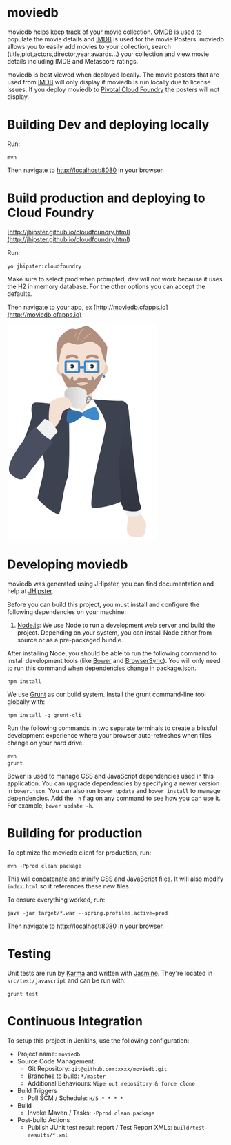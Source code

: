 # moviedb

moviedb helps keep track of your movie collection.  [OMDB](http://www.omdbapi.com) is used to populate the movie details and [IMDB](http://www.imdb.com) is used for the movie Posters.  moviedb allows you to easily add movies to your collection, search (title,plot,actors,director,year,awards...) your collection and view movie details including IMDB and Metascore ratings.

moviedb is best viewed when deployed locally.  The movie posters that are used from [IMDB](http://www.imdb.com) will only display if moviedb is run locally due to license issues.  If you deploy moviedb to [Pivotal Cloud Foundry](http://pivotal.io/platform) the posters will not display. 

# Building Dev and deploying locally

Run:

    mvn

Then navigate to [http://localhost:8080](http://localhost:8080) in your browser.


# Build production and deploying to Cloud Foundry

[http://jhipster.github.io/cloudfoundry.html](http://jhipster.github.io/cloudfoundry.html)

Run:

    yo jhipster:cloudfoundry

Make sure to select prod when prompted, dev will not work because it uses the H2 in memory database.  For the other options you can accept the defaults.

Then navigate to your app, ex [http://moviedb.cfapps.io](http://moviedb.cfapps.io)

![Alt text](src/main/webapp/assets/images/hipster.png?raw=true "JHipster")

# Developing moviedb 

moviedb was generated using JHipster, you can find documentation and help at [JHipster][].

Before you can build this project, you must install and configure the following dependencies on your machine:

1. [Node.js][]: We use Node to run a development web server and build the project.
   Depending on your system, you can install Node either from source or as a pre-packaged bundle.

After installing Node, you should be able to run the following command to install development tools (like
[Bower][] and [BrowserSync][]). You will only need to run this command when dependencies change in package.json.

    npm install

We use [Grunt][] as our build system. Install the grunt command-line tool globally with:

    npm install -g grunt-cli

Run the following commands in two separate terminals to create a blissful development experience where your browser
auto-refreshes when files change on your hard drive.

    mvn
    grunt

Bower is used to manage CSS and JavaScript dependencies used in this application. You can upgrade dependencies by
specifying a newer version in `bower.json`. You can also run `bower update` and `bower install` to manage dependencies.
Add the `-h` flag on any command to see how you can use it. For example, `bower update -h`.

# Building for production

To optimize the moviedb client for production, run:

    mvn -Pprod clean package

This will concatenate and minify CSS and JavaScript files. It will also modify `index.html` so it references
these new files.

To ensure everything worked, run:

    java -jar target/*.war --spring.profiles.active=prod

Then navigate to [http://localhost:8080](http://localhost:8080) in your browser.

# Testing

Unit tests are run by [Karma][] and written with [Jasmine][]. They're located in `src/test/javascript` and can be run with:

    grunt test

# Continuous Integration

To setup this project in Jenkins, use the following configuration:

* Project name: `moviedb`
* Source Code Management
    * Git Repository: `git@github.com:xxxx/moviedb.git`
    * Branches to build: `*/master`
    * Additional Behaviours: `Wipe out repository & force clone`
* Build Triggers
    * Poll SCM / Schedule: `H/5 * * * *`
* Build
    * Invoke Maven / Tasks: `-Pprod clean package`
* Post-build Actions
    * Publish JUnit test result report / Test Report XMLs: `build/test-results/*.xml`

[JHipster]: https://jhipster.github.io/
[Node.js]: https://nodejs.org/
[Bower]: http://bower.io/
[Grunt]: http://gruntjs.com/
[BrowserSync]: http://www.browsersync.io/
[Karma]: http://karma-runner.github.io/
[Jasmine]: http://jasmine.github.io/2.0/introduction.html
[Protractor]: https://angular.github.io/protractor/
